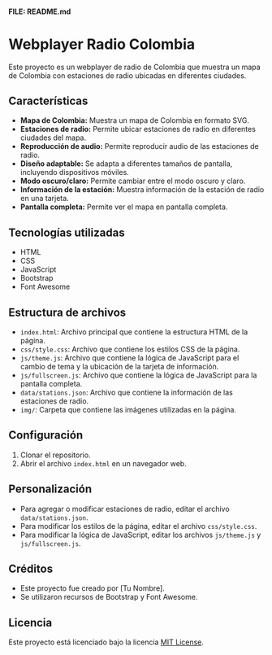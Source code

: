 #### FILE: README.md
# Webplayer Radio Colombia

Este proyecto es un webplayer de radio de Colombia que muestra un mapa de Colombia con estaciones de radio ubicadas en diferentes ciudades.

## Características

*   **Mapa de Colombia:** Muestra un mapa de Colombia en formato SVG.
*   **Estaciones de radio:** Permite ubicar estaciones de radio en diferentes ciudades del mapa.
*   **Reproducción de audio:** Permite reproducir audio de las estaciones de radio.
*   **Diseño adaptable:** Se adapta a diferentes tamaños de pantalla, incluyendo dispositivos móviles.
*   **Modo oscuro/claro:** Permite cambiar entre el modo oscuro y claro.
*   **Información de la estación:** Muestra información de la estación de radio en una tarjeta.
*   **Pantalla completa:** Permite ver el mapa en pantalla completa.

## Tecnologías utilizadas

*   HTML
*   CSS
*   JavaScript
*   Bootstrap
*   Font Awesome

## Estructura de archivos

*   `index.html`: Archivo principal que contiene la estructura HTML de la página.
*   `css/style.css`: Archivo que contiene los estilos CSS de la página.
*   `js/theme.js`: Archivo que contiene la lógica de JavaScript para el cambio de tema y la ubicación de la tarjeta de información.
*   `js/fullscreen.js`: Archivo que contiene la lógica de JavaScript para la pantalla completa.
*   `data/stations.json`: Archivo que contiene la información de las estaciones de radio.
*   `img/`: Carpeta que contiene las imágenes utilizadas en la página.

## Configuración

1.  Clonar el repositorio.
2.  Abrir el archivo `index.html` en un navegador web.

## Personalización

*   Para agregar o modificar estaciones de radio, editar el archivo `data/stations.json`.
*   Para modificar los estilos de la página, editar el archivo `css/style.css`.
*   Para modificar la lógica de JavaScript, editar los archivos `js/theme.js` y `js/fullscreen.js`.

## Créditos

*   Este proyecto fue creado por [Tu Nombre].
*   Se utilizaron recursos de Bootstrap y Font Awesome.

## Licencia

Este proyecto está licenciado bajo la licencia [MIT License](LICENSE).
